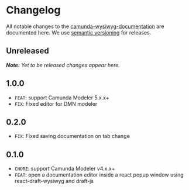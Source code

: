 # Changelog

All notable changes to the [camunda-wysiwyg-documentation](https://github.com/sharedchains/camunda-wysiwyg-documentation) are documented here. We use [semantic versioning](http://semver.org/) for releases.

## Unreleased

___Note:__ Yet to be released changes appear here._

## 1.0.0
* `FEAT`: support Camunda Modeler 5.x.x+
* `FIX`: Fixed editor for DMN modeler

## 0.2.0

* `FIX`: Fixed saving documentation on tab change

## 0.1.0

* `CHORE`: support Camunda Modeler v4.x.x+
* `FEAT`: open a documentation editor inside a react popup window using react-draft-wysiwyg and draft-js


